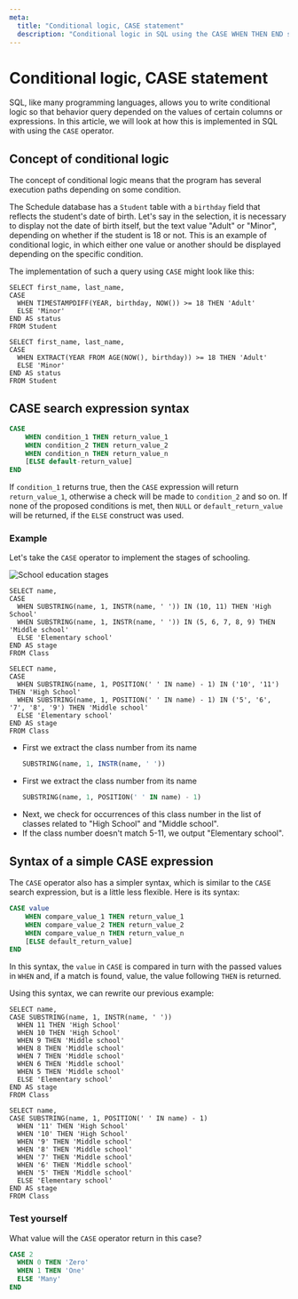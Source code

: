 ```yaml
---
meta:
  title: "Conditional logic, CASE statement"
  description: "Conditional logic in SQL using the CASE WHEN THEN END statement"
---
```


# Conditional logic, CASE statement

SQL, like many programming languages, allows you to write conditional logic so that behavior
query depended on the values ​​of certain columns or expressions. In this article, we will look at how this is implemented in SQL with
using the `CASE` operator.

## Concept of conditional logic

The concept of conditional logic means that the program has several execution paths depending on some condition.

The Schedule database has a `Student` table with a `birthday` field that reflects the student's date of birth. Let's say
in the selection, it is necessary to display not the date of birth itself, but the text value "Adult" or "Minor", depending on whether
if the student is 18 or not. This is an example of conditional logic, in which either one value or another should be displayed
depending on the specific condition.

<ERD databaseName="Schedule" />

The implementation of such a query using `CASE` might look like this:

<MySQLOnly>

```sql-executable-Schedule
SELECT first_name, last_name,
CASE
  WHEN TIMESTAMPDIFF(YEAR, birthday, NOW()) >= 18 THEN 'Adult'
  ELSE 'Minor'
END AS status
FROM Student
```

</MySQLOnly>

<PostgreSQLOnly>

```sql-executable-Schedule
SELECT first_name, last_name,
CASE
  WHEN EXTRACT(YEAR FROM AGE(NOW(), birthday)) >= 18 THEN 'Adult'
  ELSE 'Minor'
END AS status
FROM Student
```

</PostgreSQLOnly>

## CASE search expression syntax

```sql
CASE
    WHEN condition_1 THEN return_value_1
    WHEN condition_2 THEN return_value_2
    WHEN condition_n THEN return_value_n
    [ELSE default-return_value]
END
```

If `condition_1` returns true, then the `CASE` expression will return `return_value_1`, otherwise a check will be made
to `condition_2` and so on. If none of the proposed conditions is met, then `NULL` or `default_return_value` will be returned,
if the `ELSE` construct was used.

### Example

Let's take the `CASE` operator to implement the stages of schooling.

![School education stages](https://sql-academy.org/static/guidePage/case-expression/en_school_education_stages.png "School education stages")

<MySQLOnly>

```sql-executable-Schedule
SELECT name,
CASE
  WHEN SUBSTRING(name, 1, INSTR(name, ' ')) IN (10, 11) THEN 'High School'
  WHEN SUBSTRING(name, 1, INSTR(name, ' ')) IN (5, 6, 7, 8, 9) THEN 'Middle school'
  ELSE 'Elementary school'
END AS stage
FROM Class
```

</MySQLOnly>

<PostgreSQLOnly>

```sql-executable-Schedule
SELECT name,
CASE
  WHEN SUBSTRING(name, 1, POSITION(' ' IN name) - 1) IN ('10', '11') THEN 'High School'
  WHEN SUBSTRING(name, 1, POSITION(' ' IN name) - 1) IN ('5', '6', '7', '8', '9') THEN 'Middle school'
  ELSE 'Elementary school'
END AS stage
FROM Class
```

</PostgreSQLOnly>

<MySQLOnly>

- First we extract the class number from its name
  ```sql
  SUBSTRING(name, 1, INSTR(name, ' '))
  ```

</MySQLOnly>

<PostgreSQLOnly>

- First we extract the class number from its name
  ```sql
  SUBSTRING(name, 1, POSITION(' ' IN name) - 1)
  ```

</PostgreSQLOnly>

- Next, we check for occurrences of this class number in the list of classes related to "High School" and "Middle school".
- If the class number doesn't match 5-11, we output "Elementary school".

## Syntax of a simple CASE expression

The `CASE` operator also has a simpler syntax, which is similar to the `CASE` search expression, but
is a little less flexible. Here is its syntax:

```sql
CASE value
    WHEN compare_value_1 THEN return_value_1
    WHEN compare_value_2 THEN return_value_2
    WHEN compare_value_n THEN return_value_n
    [ELSE default_return_value]
END
```

In this syntax, the `value` in `CASE` is compared in turn with the passed values ​​in `WHEN` and, if a match is found,
value, the value following `THEN` is returned.

Using this syntax, we can rewrite our previous example:

<MySQLOnly>

```sql-executable-Schedule
SELECT name,
CASE SUBSTRING(name, 1, INSTR(name, ' '))
  WHEN 11 THEN 'High School'
  WHEN 10 THEN 'High School'
  WHEN 9 THEN 'Middle school'
  WHEN 8 THEN 'Middle school'
  WHEN 7 THEN 'Middle school'
  WHEN 6 THEN 'Middle school'
  WHEN 5 THEN 'Middle school'
  ELSE 'Elementary school'
END AS stage
FROM Class
```

</MySQLOnly>

<PostgreSQLOnly>

```sql-executable-Schedule
SELECT name,
CASE SUBSTRING(name, 1, POSITION(' ' IN name) - 1)
  WHEN '11' THEN 'High School'
  WHEN '10' THEN 'High School'
  WHEN '9' THEN 'Middle school'
  WHEN '8' THEN 'Middle school'
  WHEN '7' THEN 'Middle school'
  WHEN '6' THEN 'Middle school'
  WHEN '5' THEN 'Middle school'
  ELSE 'Elementary school'
END AS stage
FROM Class
```

</PostgreSQLOnly>

### Test yourself

What value will the `CASE` operator return in this case?

```sql
CASE 2
  WHEN 0 THEN 'Zero'
  WHEN 1 THEN 'One'
  ELSE 'Many'
END
```
